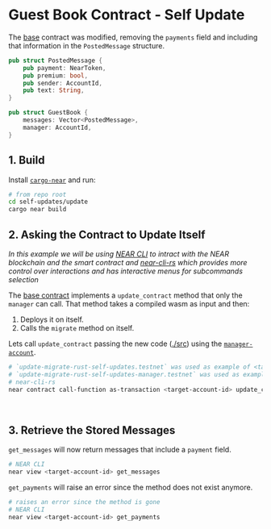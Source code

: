# Guest Book Contract - Self Update

The [base](../base) contract was modified, removing the `payments` field and including that information
in the `PostedMessage` structure.

```rust
pub struct PostedMessage {
    pub payment: NearToken,
    pub premium: bool,
    pub sender: AccountId,
    pub text: String,
}

pub struct GuestBook {
    messages: Vector<PostedMessage>,
    manager: AccountId,
}
```

## 1. Build

Install [`cargo-near`](https://github.com/near/cargo-near) and run:

```bash
# from repo root
cd self-updates/update
cargo near build
```

## 2. Asking the Contract to Update Itself

_In this example we will be using [NEAR CLI](https://github.com/near/near-cli)
to intract with the NEAR blockchain and the smart contract and [near-cli-rs](https://near.cli.rs)
which provides more control over interactions and has interactive menus for subcommands selection_

The [base contract](../base/) implements a `update_contract` method that only the `manager` can call. That method takes
a compiled wasm as input and then:
1. Deploys it on itself.
2. Calls the `migrate` method on itself.

Lets call `update_contract` passing the new code ([./src](./src/)) using the [`manager-account`](../base/README.md#1-build-and-deploy-the-contract).

```bash
# `update-migrate-rust-self-updates.testnet` was used as example of <target-account-id>
# `update-migrate-rust-self-updates-manager.testnet` was used as example of <manager-account-id>
# near-cli-rs 
near contract call-function as-transaction <target-account-id> update_contract file-args ../../target/near/self_update/self_update.wasm prepaid-gas '300.0 Tgas' attached-deposit '0 NEAR' sign-as <manager-account-id> network-config testnet sign-with-keychain send
```
<br />

## 3. Retrieve the Stored Messages
`get_messages` will now return messages that include a `payment` field.

```bash
# NEAR CLI
near view <target-account-id> get_messages
```

`get_payments` will raise an error since the method does not exist anymore.

```bash
# raises an error since the method is gone
# NEAR CLI
near view <target-account-id> get_payments
```
